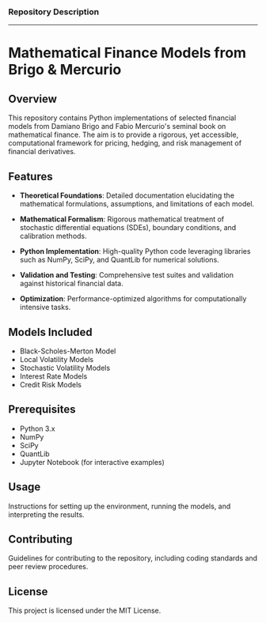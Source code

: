 ### Repository Description

---

# Mathematical Finance Models from Brigo & Mercurio

## Overview

This repository contains Python implementations of selected financial models from Damiano Brigo and Fabio Mercurio's seminal book on mathematical finance. The aim is to provide a rigorous, yet accessible, computational framework for pricing, hedging, and risk management of financial derivatives.

## Features

- **Theoretical Foundations**: Detailed documentation elucidating the mathematical formulations, assumptions, and limitations of each model.
  
- **Mathematical Formalism**: Rigorous mathematical treatment of stochastic differential equations (SDEs), boundary conditions, and calibration methods.

- **Python Implementation**: High-quality Python code leveraging libraries such as NumPy, SciPy, and QuantLib for numerical solutions.

- **Validation and Testing**: Comprehensive test suites and validation against historical financial data.

- **Optimization**: Performance-optimized algorithms for computationally intensive tasks.

## Models Included

- Black-Scholes-Merton Model
- Local Volatility Models
- Stochastic Volatility Models
- Interest Rate Models
- Credit Risk Models

## Prerequisites

- Python 3.x
- NumPy
- SciPy
- QuantLib
- Jupyter Notebook (for interactive examples)

## Usage

Instructions for setting up the environment, running the models, and interpreting the results.

## Contributing

Guidelines for contributing to the repository, including coding standards and peer review procedures.

## License

This project is licensed under the MIT License.

